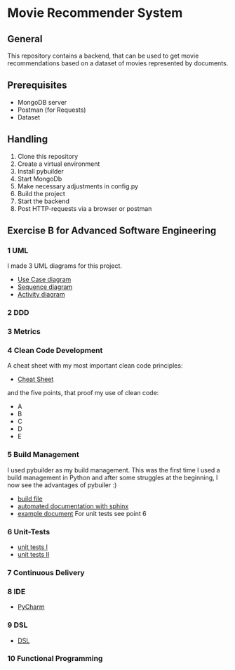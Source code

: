 # Movie Recommender System

## General
This repository contains a backend, 
that can be used to get movie recommendations 
based on a dataset of movies represented by documents. 


## Prerequisites
* MongoDB server
* Postman (for Requests)
* Dataset

## Handling
1. Clone this repository
2. Create a virtual environment
3. Install pybuilder
4. Start MongoDb
5. Make necessary adjustments in config.py
6. Build the project 
7. Start the backend
8. Post HTTP-requests via a browser or postman

## Exercise B for Advanced Software Engineering
### 1 UML
   
I made 3 UML diagrams for this project.
   * [Use Case diagram](tasks/uml_diagrams/use_case_diagram.png)
   * [Sequence diagram](tasks/uml_diagrams/sequence_diagram.png)
   * [Activity diagram](tasks/uml_diagrams/activity_diagram.png)
### 2 DDD
### 3 Metrics
### 4 Clean Code Development
   
A cheat sheet with my most important clean code principles:
   * [Cheat Sheet](tasks/clean_code_cheat_sheet.py)
   
and the five points, that proof my use of clean code:
   * A
   * B
   * C
   * D
   * E
### 5 Build Management
   
I used pybuilder as my build management. This was the first time I used a build management in Python 
   and after some struggles at the beginning, I now see the advantages of pybuiler :)
   * [build file](build.py)
   * [automated documentation with sphinx](docs)
   * [example document](tasks/documentation/documentation.html)
   For unit tests see point 6
### 6 Unit-Tests
   * [unit tests I](src/unittest/python/modeling/model_training_tests.py)
   * [unit tests II](src/unittest/python/processing/data_processing_tests.py)
### 7 Continuous Delivery
### 8 IDE
   * [PyCharm](tasks/ide_pycharm.md)
### 9 DSL
   * [DSL](tasks/dsl)
### 10 Functional Programming